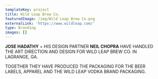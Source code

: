 ```yaml
---
templateKey: project
title: Wild Leap Brew Co.
featuredImage: /img/Wild Leap Brew Co.png
externalLink: 'https://www.wildleap.com/'
type: Branding
images: []
---
```

**JOSE HADATHY** + HIS DESIGN PARTNER **NEIL CHOPRA** HAVE HANDLED THE ART DIRECTION AND DESIGN FOR WILD LEAP BREW CO. IN LAGRANGE, GA.

TOGETHER THEY HAVE PRODUCED THE PACKAGING FOR THE BEER LABELS, APPAREL AND THE WILD LEAP VODKA BRAND PACKAGING.
